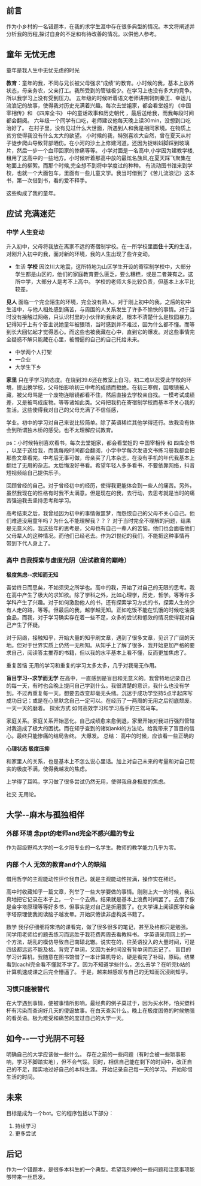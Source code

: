 ## 前言

作为小乡村的一名错题本，在我的求学生涯中存在很多典型的情况。本文将阐述并分析我的历程,探讨自身的不足和有待改善的情况。以供他人参考。

## 童年  无忧无虑

童年是我人生中无忧无虑的时光

**教育**：童年的我，不同与兄长被父母强求“成绩”的教育。小时候的我，基本上放养状态，母亲务农，父亲打工。我所受到的管辖极少。在学习上也没有多大的竞争。所以我学习上没有受到压力。
  五年级的时候听着语文老师讲荆轲刺秦王、幸运儿流浪记的故事，使得我对历史充满着兴趣。每次去堂姐家，都会看堂姐的 《中国宰相传》和 《四库全书》 中的童话故事和历史朝代 ，最后送给我，而我每段时间都会翻阅。
  六年级一个同学有口吃，老师建议他每天晚上读30min，没想到口吃治好了。
在村子里，没有见过什么大世面，所遇到人和我是相同家境。在物质上贫穷使得我没有什么太大的欲望。
  小时候的我，特别喜欢大自然，曾在夏天从村子徒步爬山导致背部晒伤。在小河的沙土上修建河道。还因为捉蝌蚪脚踩到玻璃片，然后一步一个血印回家的惨痛等等。
  小学对面是一名高中,小学因为建教学楼,租用了这高中的一些地方。小时候听着那高中放的最炫名族风,在夏天踩飞聚集在地面上的柳絮。而那个时候,完全想不到将中学度过的种种。
  有流动图书馆来到学校，也就一个大面包车，里面有一些儿童文学。我当时借到了《苦儿流浪记》这本书，第一次借到书，看的爱不释手。

这些构成了我的童年。

## 应试 充满迷茫

### 中学 人生变动

升入初中，父母将我放在离家不远的寄宿制学校。在一所学校里面**住十天**的生活，对刚升入初中的我，面对新的环境，我的人生出现了些许变动。

* 生活
**学校** 因汶川大地震，这所特地为山区学生开设的寄宿制学校中，大部分学生都是山区的，他们的家庭教育要么匮乏，要么糟糕，或是二者兼有之。这所中学，大部分人是考不上高中。
  学校的老师大多比较负责，但基本上水平比较差。

**见人**  面临一个完全陌生的环境，完全没有熟人。对于刚上初中的我，之后的初中生活中，与他人相处感到痛苦，与周围的人关系发生了许多不愉快的事情。对于当时没有接触过网络，只认识村里的小伙伴的我来说，根本不清楚什么是校园暴力。记得知乎上有个答主说她童年被猥琐，当时感到并不难过，因为什么都不懂。而等到长大回忆起才觉得恶心。而这些也被我藏在心中，直到它的爆发。对这些事情完全疑惑不解只能藏在心里，被懵逼的自己的自己托给未来。
* 中学两个人打架
* 一企业
* 大学生下乡

**家里** 只在乎学习的态度。在烧到39.6还在教室上自习。初二难以忍受此学校的环境，提出换学校，父母怕影响初三中考的成绩而拒绝。在初三寒假，因眼镜被人藏，被父母骂是一个废物连眼镜都看不住，然后直接去学校亲自找。一模考试成绩差，又是被骂成废物。等等诸如此类。父母把我扔在寄宿制学校而基本不关心我的生活。这些使得我对自己的父母充满了不信任感，

学业。初中的学习对自己来说比较简单。除了英语稀烂其他学得还行。故我没有体会到所谓独木桥的感受。也不太理解应试教育。

ps：小时候特别喜欢看书，每次去堂姐家，都会看堂姐的 中国宰相传 和 四库全书 ，以至于送给我，而我每段时间都会翻阅，小学中学每次发语文书练习册我都会把那些文章看完。中考后无事可做，母亲买了几本杂志，在没有手机的年代我基本上翻烂了无用的杂志。太后悔没好书看。希望年轻人多多看书，不要依靠网络，抖音短视频给自己提供乐子。

回顾曾经的自己。对于曾经初中的经历，使得我更能体会到一些人的痛苦。另外，虽然我现在的性格有时我不太满意。但是现在的我，去行动，去思考就是当时的痛苦强迫我去坚持思考和学习。

高考结束之后，我曾经因为初中的事情做噩梦，而怨恨自己的父母不关心自己。他们难道没用童年吗？为什么不能理解我？？？
对于当时完全不理解的问题，结果是无意义的。我这些年的思考是，父母也有自己一辈人的苦恼。他们也会面临他们父母辈人的这种情况。而他们已经老去。作为21世纪的我们，不能把这种事情再带到下代人身上了。



### 高中 自我探索与虚度光阴（应试教育的巅峰）

**极度焦虑--求知而无知**

吾尝终日而思矣，不如须臾之所学也。高中的我，开始了对自己的无限的思考。我在高中产生了极大的求知欲。除了学科之外，比如心理学，历史，哲学。等等许多学科产生了兴趣。对于如何激励他人的书，还有探索学习方式的书，探索人生的少有人走的路，等等。但最后的我，越学越无知。正如吃饭不能在饥饿的时候吃油类食品，而我，对于学习确实存在着一些不足，众多的尝试和低效的情况使得我对自己产生了怀疑。

对于网络，接触知乎，开始大量的知乎刷文章，遇到了很多文章，见识了广阔的天地。但对于世界实质上仍然一无所知。从知乎上了解了很多，我开始更加严格的要求自己，阅读答主推荐的书籍，但以我的水平基本上看不懂，反而更加焦虑了。

重复苦恼  无用的学习和重复的学习太多太多，几乎对我毫无作用。

**盲目学习--求学而无学**
在高中，一直感到是盲目和无意义的。我曾特地记录自己的每一天，有时也会晚上提问自己学到什么。我很清楚的意识，我什么也没有学到。不过再重复每一天。想要去改变却毫无头绪。沉迷于成功学坚持5点半起床写成功日记；或是在心里默念自己一定可以。在经历了一两周的无用之后彻底颓废。一天一天的磨着。
探索方式  如何高效学习和学习高手的三驾马车。

家庭关系。家庭关系开始恶化。自己成绩愈来愈倒退，家里开始对我进行强烈管辖对我造成了极大的困扰。而在知乎查到的诸如anki的方法论。给我带来了盲目的信心。最终只能惨痛的结局告终。
大爆发。
总结： 高中的时候，应该看一些正确的

**心理状态  极度压抑**

和家里人的关系，也是基本上不怎么说心里话。加上对自己未来的考量和对自己现实的极度不满，使得我越发的焦虑。

上学得了耳鸣，学习做了很多尝试仍然无用，使得我自身极度的焦虑。

社交
无用论。


## 大学--麻木与孤独相伴

### 外部 环境 念ppt的老师and完全不感兴趣的专业
  作为超级野鸡大学的一名夕阳专业的一名学生。教师的教学能力几乎为零。
### 内部 个人 无效的教育and个人的缺陷
  借用哲学的主观能动性评价我自己。就是主观能动性拉满，操作实在稀烂。
  
高中时收藏知乎一篇文章，列举了一些大学要做的事情。刚刚上大一的时候，我认真地把它记录在本子上，一个一个去做。结果就是基本上浪费时间罢了。去借了像是金字塔原理等等好多书，但事实是对自己是折磨罢了。在大学课上阅读医学和金字塔原理使我阅读脑子越发晕。开始厌倦读非虚构类书籍了。

数学 我仔仔细细将宋浩的课看完，做了很多很多的笔记，甚至及格都只是勉强。同学用老师给的题去练习而远胜于我花费两周去看教科书。
学英语采用网上的一个方法，胡乱的模仿导致自己南辕北辙。说实在的，往英语投入的大量时间，可是四级都远远不能及格。背完了单词，又因为长时间没有背单词而忘记了。
盲目的学习计算机，我随意在图书馆借了一本计算机导论，硬是看完了补码，原码。结果看到cachi完全看不懂就不学了。因为不知道学些什么，怎么去学？在听完b站的计算机速成课之后完全懵逼了。
于是，越来越感叹与自己的无知而沉浸刷知乎。

### 习惯只能被替代
在大学遇到事情，便被事情所影响。最经典的例子莫过于，因为买水杯，怕买塑料杯有污染而查询好几天的傻逼故事。在白天查买什么。晚上在极度困倦的时候勉强的看英语。极为难受和痛苦的度过自己的大学一天。

## 如今--一寸光阴不可轻

明确自己的大学应该做一些什么。
存在之前的一些问题（有时会被一些琐事影响，学习不脚踏实地），但不会气馁。同时，相信自己能在剩下的时间中，改正自己的不足，踏实地过好自己的本科生涯。
开始记录自己每一天的学习。
开始珍惜生活的时间。

## 未来

目标是成为一个bot。它的程序包括以下部分：
1. 持续学习
2. 更多尝试

##  后记

作为一个错题本，是很多本科生的一个典型。希望我列举的一些问题和注意事项能够带来一丝启发。